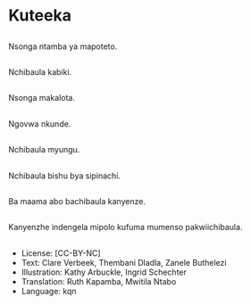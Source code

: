 # Kuteeka

##
Nsonga ntamba ya mapoteto.

##
Nchibaula kabiki.

##
Nsonga makalota.

##
Ngovwa nkunde.

##
Nchibaula myungu.

##
Nchibaula bishu bya sipinachi.

##
Ba maama abo bachibaula kanyenze.

##
Kanyenzhe indengela mipolo kufuma mumenso pakwiichibaula.

##
* License: [CC-BY-NC]
* Text: Clare Verbeek, Thembani Dladla, Zanele Buthelezi
* Illustration: Kathy Arbuckle, Ingrid Schechter
* Translation: Ruth Kapamba, Mwitila Ntabo
* Language: kqn
